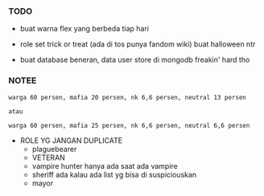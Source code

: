### TODO

- buat warna flex yang berbeda tiap hari

- role set trick or treat (ada di tos punya fandom wiki) buat halloween ntr

- buat database beneran, data user store di mongodb freakin' hard tho


### NOTEE

```
warga 60 persen, mafia 20 persen, nk 6,6 persen, neutral 13 persen	

atau	

warga 60 persen, mafia 25 persen, nk 6,6 persen, neutral 6,6 persen
```

- ROLE YG JANGAN DUPLICATE
  - plaguebearer
  - VETERAN
  - vampire hunter hanya ada saat ada vampire
  - sheriff ada kalau ada list yg bisa di suspiciouskan
  - mayor
